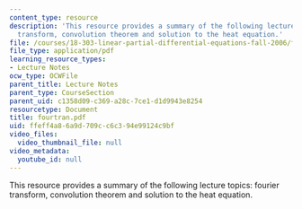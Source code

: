 ```yaml
---
content_type: resource
description: 'This resource provides a summary of the following lecture topics: fourier
  transform, convolution theorem and solution to the heat equation.'
file: /courses/18-303-linear-partial-differential-equations-fall-2006/ffeff4a86a9d709cc6c394e99124c9bf_fourtran.pdf
file_type: application/pdf
learning_resource_types:
- Lecture Notes
ocw_type: OCWFile
parent_title: Lecture Notes
parent_type: CourseSection
parent_uid: c1358d09-c369-a28c-7ce1-d1d9943e8254
resourcetype: Document
title: fourtran.pdf
uid: ffeff4a8-6a9d-709c-c6c3-94e99124c9bf
video_files:
  video_thumbnail_file: null
video_metadata:
  youtube_id: null
---
```

This resource provides a summary of the following lecture topics: fourier transform, convolution theorem and solution to the heat equation.

